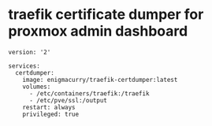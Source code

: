 # traefik certificate dumper for proxmox admin dashboard

```
version: '2'

services:
  certdumper:
    image: enigmacurry/traefik-certdumper:latest
    volumes:
      - /etc/containers/traefik:/traefik
      - /etc/pve/ssl:/output
    restart: always
    privileged: true			      
```